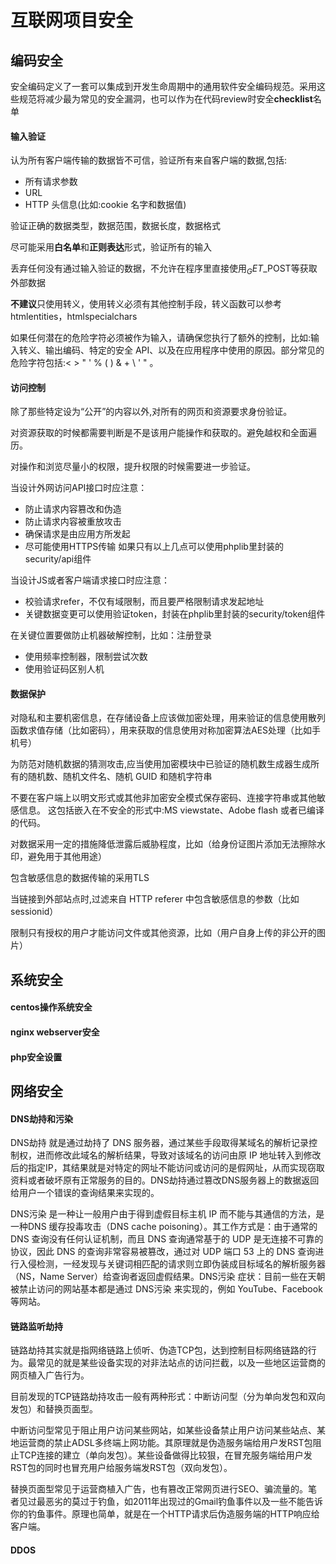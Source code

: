 互联网项目安全
=======================

编码安全
-----------------------
安全编码定义了一套可以集成到开发生命周期中的通用软件安全编码规范。采用这些规范将减少最为常见的安全漏洞，也可以作为在代码review时安全**checklist**名单

#### 输入验证
认为所有客户端传输的数据皆不可信，验证所有来自客户端的数据,包括:
* 所有请求参数
* URL
* HTTP 头信息(比如:cookie 名字和数据值)

验证正确的数据类型，数据范围，数据长度，数据格式

尽可能采用**白名单**和**正则表达**形式，验证所有的输入

丢弃任何没有通过输入验证的数据，不允许在程序里直接使用$_GET$_POST等获取外部数据

**不建议**只使用转义，使用转义必须有其他控制手段，转义函数可以参考htmlentities，htmlspecialchars

如果任何潜在的危险字符必须被作为输入，请确保您执行了额外的控制，比如:输入转义、输出编码、特定的安全 API、以及在应用程序中使用的原因。部分常见的危险字符包括:< > " ' % ( ) & + \ \' \" 。

#### 访问控制
除了那些特定设为“公开”的内容以外,对所有的网页和资源要求身份验证。

对资源获取的时候都需要判断是不是该用户能操作和获取的。避免越权和全面遍历。

对操作和浏览尽量小的权限，提升权限的时候需要进一步验证。

当设计外网访问API接口时应注意：
* 防止请求内容篡改和伪造
* 防止请求内容被重放攻击
* 确保请求是由应用方所发起
* 尽可能使用HTTPS传输
如果只有以上几点可以使用phplib里封装的security/api组件

当设计JS或者客户端请求接口时应注意：
* 校验请求refer，不仅有域限制，而且要严格限制请求发起地址
* 关键数据变更可以使用验证token，封装在phplib里封装的security/token组件

在关键位置要做防止机器破解控制，比如：注册登录
* 使用频率控制器，限制尝试次数
* 使用验证码区别人机

#### 数据保护
对隐私和主要机密信息，在存储设备上应该做加密处理，用来验证的信息使用散列函数求值存储（比如密码），用来获取的信息使用对称加密算法AES处理（比如手机号）

为防范对随机数据的猜测攻击,应当使用加密模块中已验证的随机数生成器生成所有的随机数、随机文件名、随机 GUID 和随机字符串

不要在客户端上以明文形式或其他非加密安全模式保存密码、连接字符串或其他敏感信息。 这包括嵌入在不安全的形式中:MS viewstate、Adobe flash 或者已编译的代码。

对数据采用一定的措施降低泄露后威胁程度，比如（给身份证图片添加无法擦除水印，避免用于其他用途）

包含敏感信息的数据传输的采用TLS

当链接到外部站点时,过滤来自 HTTP referer 中包含敏感信息的参数（比如sessionid）

限制只有授权的用户才能访问文件或其他资源，比如（用户自身上传的非公开的图片）


系统安全
------------------------
#### centos操作系统安全
#### nginx webserver安全
#### php安全设置



网络安全
------------------------
#### DNS劫持和污染
DNS劫持 就是通过劫持了 DNS 服务器，通过某些手段取得某域名的解析记录控制权，进而修改此域名的解析结果，导致对该域名的访问由原 IP 地址转入到修改后的指定IP，其结果就是对特定的网址不能访问或访问的是假网址，从而实现窃取资料或者破坏原有正常服务的目的。DNS劫持通过篡改DNS服务器上的数据返回给用户一个错误的查询结果来实现的。

DNS污染 是一种让一般用户由于得到虚假目标主机 IP 而不能与其通信的方法，是一种DNS 缓存投毒攻击（DNS cache poisoning）。其工作方式是：由于通常的 DNS 查询没有任何认证机制，而且 DNS 查询通常基于的 UDP 是无连接不可靠的协议，因此 DNS 的查询非常容易被篡改，通过对 UDP 端口 53 上的 DNS 查询进行入侵检测，一经发现与关键词相匹配的请求则立即伪装成目标域名的解析服务器（NS，Name Server）给查询者返回虚假结果。DNS污染 症状：目前一些在天朝被禁止访问的网站基本都是通过 DNS污染 来实现的，例如 YouTube、Facebook 等网站。

#### 链路监听劫持
链路劫持其实就是指网络链路上侦听、伪造TCP包，达到控制目标网络链路的行为。最常见的就是某些设备实现的对非法站点的访问拦截，以及一些地区运营商的网页植入广告行为。

目前发现的TCP链路劫持攻击一般有两种形式：中断访问型（分为单向发包和双向发包）和替换页面型。
 
中断访问型常见于阻止用户访问某些网站，如某些设备禁止用户访问某些站点、某地运营商的禁止ADSL多终端上网功能。其原理就是伪造服务端给用户发RST包阻止TCP连接的建立（单向发包）。某些设备做得比较狠，在冒充服务端给用户发RST包的同时也冒充用户给服务端发RST包（双向发包）。
 
替换页面型常见于运营商植入广告，也有篡改正常网页进行SEO、骗流量的。笔者见过最恶劣的莫过于钓鱼，如2011年出现过的Gmail钓鱼事件以及一些不能告诉你的钓鱼事件。原理也简单，就是在一个HTTP请求后伪造服务端的HTTP响应给客户端。
#### DDOS
